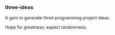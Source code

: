 ### three-ideas

A gem to generate three programming project ideas.

Hope for greatness; expect randomness.
